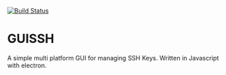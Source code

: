[![Build Status](https://drone.blockdrei.de/api/badges/blockdrei/guissh/status.svg?ref=/refs/heads/beta)](https://drone.blockdrei.de/blockdrei/guissh)

# GUISSH

A simple multi platform GUI for managing SSH Keys. Written in Javascript with electron.